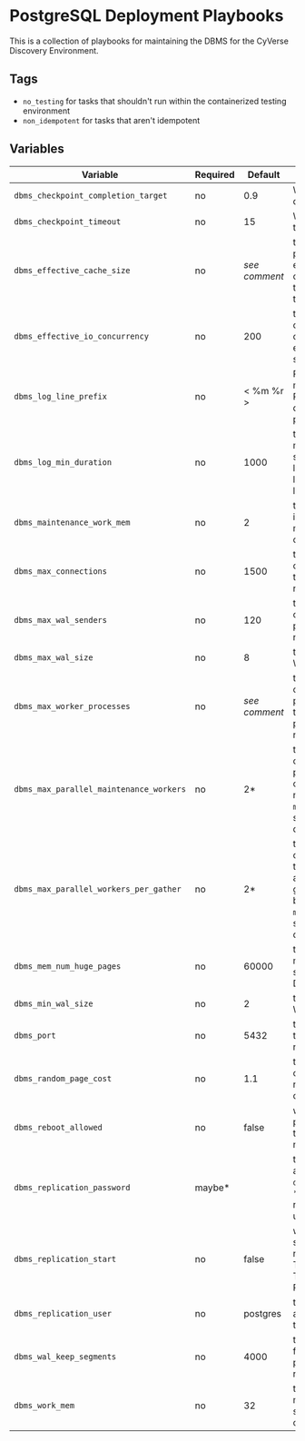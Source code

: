 # PostgreSQL Deployment Playbooks

This is a collection of playbooks for maintaining the DBMS for the CyVerse Discovery Environment.

## Tags

* `no_testing` for tasks that shouldn't run within the containerized testing environment
* `non_idempotent` for tasks that aren't idempotent

## Variables

Variable                                | Required | Default       | Comments
--------------------------------------- | -------- | ------------- | --------
`dbms_checkpoint_completion_target`     | no       | 0.9           | WAL checkpoint target duration fraction
`dbms_checkpoint_timeout`               | no       | 15            | WAL checkpoint timeout in minutes
`dbms_effective_cache_size`             | no       | _see comment_ | the value the query planner uses to estimate the total size of data caches in GiB, the default in 50% of the total memory
`dbms_effective_io_concurrency`         | no       | 200           | the number of concurrent disk I/O operations that can be executed simultaneously
`dbms_log_line_prefix`                  | no       | < %m %r >     | PostgreSQL log message prefix (see PostgreSQL documentation for possible values)
`dbms_log_min_duration`                 | no       | 1000          | the number of milliseconds a query should take before it is logged in the DBMS logs. `-1` disables query logging
`dbms_maintenance_work_mem`             | no       | 2             | the amount of memory in gibibytes for maintenance operations
`dbms_max_connections`                  | no       | 1500          | the maximum number of connections allowed to the DBMS (change requires restart)
`dbms_max_wal_senders`                  | no       | 120           | the maximum number of walsender processes (change requires restart)
`dbms_max_wal_size`                     | no       | 8             | the maximum size of a WAL file in gibibytes
`dbms_max_worker_processes`             | no       | _see comment_ | the maximum number of concurrent worker processes, default is the number of processors (change requires restart)
`dbms_max_parallel_maintenance_workers` | no       | 2*            | the maximum number of parallel processes per maintenance operations, *must be no larger than `max_worker_processes`, so if that is 1, then the default is 1
`dbms_max_parallel_workers_per_gather`  | no       | 2*            | the maximum number of parallel processes that can be started by a single gather or gather merge, *must be no larger than `max_worker_processes`, so if that is 1, then the default is 1
`dbms_mem_num_huge_pages`               | no       | 60000         | the number of huge memory pages supported by the DBMS
`dbms_min_wal_size`                     | no       | 2             | the minimum size of a WAL file in gibibytes
`dbms_port`                             | no       | 5432          | the TCP port used by the DBMS (change requires restart)
`dbms_random_page_cost`                 | no       | 1.1           | the query planning cost of a random page retrieval relative to other costs
`dbms_reboot_allowed`                   | no       | false         | whether or not the playbooks are allowed to reboot the managed node
`dbms_replication_password`             | maybe*   |               | the password for authenticating `dbms_replication_user`, *this is required if replication is being set up
`dbms_replication_start`                | no       | false         | whether or not the role should start replication. WARNING: THIS WILL DESTROY THE CURRENT REPLICA
`dbms_replication_user`                 | no       | postgres      | the DBMS user authorized to replicate the master node
`dbms_wal_keep_segments`                | no       | 4000          | the number of WAL files held by the primary server for its replica servers
`dbms_work_mem`                         | no       | 32            | the allowed memory in mebibytes for each sort and hash operation
